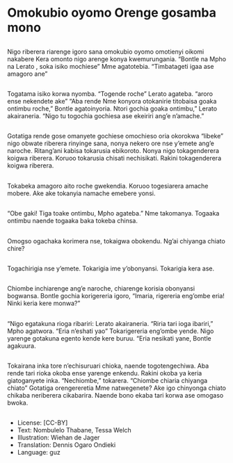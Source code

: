# Omokubio oyomo Orenge gosamba mono

##
Nigo riberera riarenge igoro
sana omokubio oyomo
omotienyi oikomi nakabere
Kera omonto nigo arenge konya
kwemurungania.
“Bontle na Mpho na Lerato ,
soka isiko mochiese” Mme
agatotebia.
“Timbatageti igaa ase amagoro
ane”

##
Togatama isiko korwa nyomba.
“Togende roche” Lerato
agateba. “aroro ense nekendete
ake”
“Aba rende Nme konyora
otokanirie titobaisa goaka
ontimbu roche,” Bontle
agatoinyoria.
Ntori gochia goaka ontimbu,”
Lerato akairaneria. “Nigo tu
togochia gochiesa ase ekeiriri
ang’e n’amache.”

##
Gotatiga rende gose omanyete
gochiese omochieso oria
okorokwa “libeke” nigo obwate
riberera rinyinge sana, nonya
nekero ore nse y’emete ang’e
naroche.
Ritang’ani kabisa tokarusia
ebikoroto.
Nonya nigo tokagenderera
koigwa riberera.
Koruoo tokarusia chisati
nechisikati.
Rakini tokagenderera koigwa
riberera.

##
Tokabeka amagoro aito roche
gwekendia.
Koruoo togesiarera amache
mobere.
Ake ake tokanyia namache
emebere yonsi.

##
“Obe gaki! Tiga toake ontimbu,
Mpho agateba.” Nme
takomanya.
Togaaka ontimbu naende
togaaka baka tokeba chinsa.

##
Omogso ogachaka korimera
nse, tokaigwa obokendu.
Ng’ai chiyanga chiato chire?

##
Togachirigia nse y’emete.
Tokarigia ime y’obonyansi.
Tokarigia kera ase.

##
Chiombe inchiarenge ang’e naroche, chiarenge
korisia obonyansi bogwansa.
Bontle gochia korigereria igoro, “Imaria,
rigereria eng’ombe eria! Ninki keria kere
monwa?”

##
“Nigo egatakuna rioga ribariri: Lerato
akairaneria.
“Riria tari ioga ibariri,” Mpho agatwora.
“Eria n’eshati yao”
Tokarigereria eng’ombe yende. Nigo yarenge
gotakuna egento kende kere buruu.
“Eria nesikati yane, Bontle agakuura.

##
Tokairana inka tore
n’echisuruari chioka, naende
togotengechiwa. Aba rende tari
rioka okoba ense yarenge
enkendu. Rakini okoba ya keria
giatoganyete inka.
“Nechiombe,” tokarera.
“Chiombe chiaria chiyanga
chiato”
Gotatiga orengereretia Mme
natwegenete? Ake igo
chinyonga chiato chikaba
neriberera cikabarira. Naende
bono ekaba tari korwa ase
omogaso bwoka.

##
* License: [CC-BY]
* Text: Nombulelo Thabane, Tessa Welch
* Illustration: Wiehan de Jager
* Translation: Dennis Ogaro Ondieki
* Language: guz
